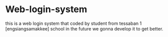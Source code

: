 # Web-login-system
this is a web login system that coded by student from tessaban 1 [engsiangsamakkee] school
in the future we gonna develop it to get better.
